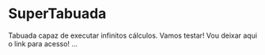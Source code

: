 # SuperTabuada
 Tabuada capaz de executar infinitos cálculos. Vamos testar!
 Vou deixar aqui o link para acesso! ... 

